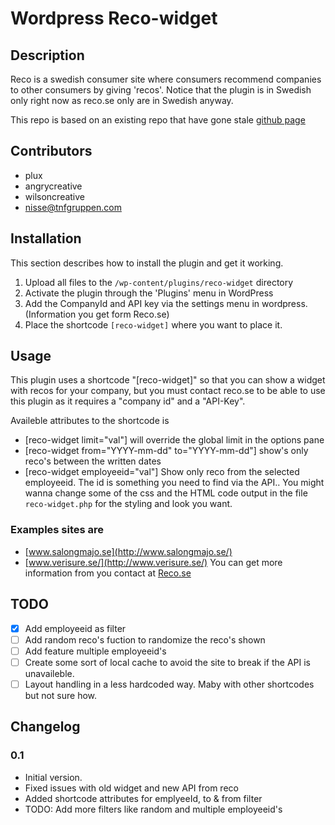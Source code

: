# Wordpress Reco-widget

## Description

Reco is a swedish consumer site where consumers recommend companies to other consumers by giving 'recos'. Notice that the plugin is in Swedish only right now as reco.se only are in Swedish anyway.

This repo is based on an existing repo that have gone stale [github page](https://github.com/Angrycreative/reco-widget)

## Contributors
- plux
- angrycreative
- wilsoncreative
- nisse@tnfgruppen.com

## Installation

This section describes how to install the plugin and get it working.

1. Upload all files to the `/wp-content/plugins/reco-widget` directory
1. Activate the plugin through the 'Plugins' menu in WordPress
1. Add the CompanyId and API key via the settings menu in wordpress. (Information you get form Reco.se)
1. Place the shortcode `[reco-widget]` where you want to place it.

## Usage
This plugin uses a shortcode "[reco-widget]" so that you can show a widget with recos for your company,
but you must contact reco.se to be able to use this plugin as it requires a "company id" and a "API-Key".

Availeble attributes to the shortcode is

- [reco-widget limit="val"] will override the global limit in the options pane
- [reco-widget from="YYYY-mm-dd" to="YYYY-mm-dd"] show's only reco's between the written dates
- [reco-widget employeeid="val"] Show only reco from the selected employeeid. The id is something you need to find via the API..
You might wanna change some of the css and the HTML code output in the file `reco-widget.php` for the styling and look you want.

### Examples sites are
- [www.salongmajo.se](http://www.salongmajo.se/)
- [www.verisure.se/](http://www.verisure.se/)
You can get more information from you contact at [Reco.se](http://www.reco.se)

## TODO
- [x] Add employeeid as filter
- [ ] Add random reco's fuction to randomize the reco's shown
- [ ] Add feature multiple employeeid's
- [ ] Create some sort of local cache to avoid the site to break if the API is unavaileble.
- [ ] Layout handling in a less hardcoded way. Maby with other shortcodes but not sure how.

## Changelog

### 0.1
- Initial version.
- Fixed issues with old widget and new API from reco
- Added shortcode attributes for emplyeeId, to & from filter
- TODO: Add more filters like random and multiple employeeid's
